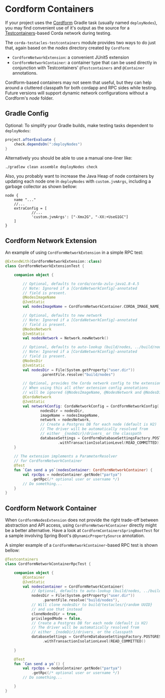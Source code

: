 
# Cordform Containers 

If your project uses the [Cordform](https://docs.corda.net/docs/corda-os/4.5/generating-a-node.html#tasks-using-the-cordform-plug-in) 
Gradle task (usually named `deployNodes`), you may find convenient 
use of it's output as the source for a [Testcontainers](https://www.testcontainers.org/)-based Corda network during testing. 

The `corda-testacles-testcontainers` 
module provides two ways to do just that, 
again based on the _nodes_ directory created by `Cordform`:

- `CordformNetworkExtension`: a convenient JUnit5 extension 
- `CordformNetworkContainer`: a container type that can be used directly 
in conjunction with Testcontainers' `@Testcontainers` and `@Container` annotations. 

Cordform-based containers may not seem that useful, but they can help around a cluttered classpath 
for both cordapp and RPC sides while testing. Future versions will support dynamic network 
configurations without a Cordform's _node_ folder. 

## Gradle Config

Optional: To simplify your Gradle builds, make testing tasks dependent to `deployNodes`:

```groovy
project.afterEvaluate {
    check.dependsOn(":deployNodes")
}
```

Alternatively you should be able to use a manual one-liner like:

```
./gradlew clean assemble deployNodes check
```  

Also, you probably want to increase the Java Heap of node containers by updating 
each node one in `deployNodes` with `custom.jvmArgs`, including a garbage collector 
as shown bellow:

```
node {
    name "..."
    //...
    extraConfig = [
            //...
            'custom.jvmArgs': ["-Xmx2G", "-XX:+UseG1GC"]
    ]
}
``` 



## Cordform Network Extension

An example of using `CordformNetworkExtension` in a simple 
RPC test:

```kotlin
@ExtendWith(CordformNetworkExtension::class)
class CordformNetworkExtensionTest {

    companion object {

        // Optional, defaults to corda/corda-zulu-java1.8-4.5
        // Note: Ignored if a [CordaNetworkConfig]-annotated
        // field is present.
        @NodesImageName
        @JvmStatic
        val nodesImageName = CordformNetworkContainer.CORDA_IMAGE_NAME_4_5

        // Optional, defaults to new network
        // Note: Ignored if a [CordaNetworkConfig]-annotated
        // field is present.
        @NodesNetwork
        @JvmStatic
        val nodesNetwork = Network.newNetwork()

        // Optional, defaults to auto-lookup (build/nodes, ../build/nodes)
        // Note: Ignored if a [CordaNetworkConfig]-annotated
        // field is present.
        @NodesDir
        @JvmStatic
        val nodesDir = File(System.getProperty("user.dir"))
                .parentFile.resolve("build/nodes")

        // Optional, provides the Corda network config to the extension.
        // When using this all other extension config annotations
        // will be ignored (@NodesImageName, @NodesNetwork and @NodesDir)
        @CordaNetwork
        @JvmStatic
        val networkConfig: CordaNetworkConfig = CordformNetworkConfig(
                nodesDir = nodesDir,
                imageName = nodesImageName,
                network = nodesNetwork,
                // Create a Postgres DB for each node (default is H2)
                // The driver will be automatically resolved from 
                // either _{nodeDir}/drivers_ or the classpath
                databaseSettings = CordformDatabaseSettingsFactory.POSTGRES
                        .withTransactionIsolationLevel(READ_COMMITTED))
    }
    
    // The extension implements a ParameterResolver 
    // for CordformNetworkContainer 
    @Test
    fun `Can send a yo`(nodesContainer: CordformNetworkContainer) {
        val rpcOps = nodesContainer.getNode("partya")
            .getRpc(/* optional user or username */)
        // Do something...
    }
}
```

## Cordform Network Container

When `CordformNodesExtension` does not provide the right trade-off between 
abstraction and API access, using `CordformNetworkContainer` directly might 
be a better alternative. Have a look at `CordformContainersSpringBootTest` 
for a sample  involving Spring Boot's `@DynamicPropertySource` annotation.

A simpler example of a `CordformNetworkContainer`-based RPC test is shown bellow:

```kotlin
@Testcontainers
class CordformNetworkContainerRpcTest {

    companion object {
        @Container
        @JvmStatic
        val nodesContainer = CordformNetworkContainer(
            // Optional, defaults to auto-lookup (build/nodes, ../build/nodes)
            nodesDir = File(System.getProperty("user.dir"))
                 .parentFile.resolve("build/nodes"),
            // Will clone nodesDir to build/testacles/{random UUID}
            // and use that instead
            cloneNodesDir = true,
            privilegedMode = false,
            // Create a Postgres DB for each node (default is H2)
            // The driver will be automatically resolved from 
            // either _{nodeDir}/drivers_ or the classpath
            databaseSettings = CordformDatabaseSettingsFactory.POSTGRES
                 .withTransactionIsolationLevel(READ_COMMITTED))
        
    }

    @Test
    fun `Can send a yo`() {
        val rpcOps = nodesContainer.getNode("partya")
            .getRpc(/* optional user or username */)
        // Do something...

    }
}
```